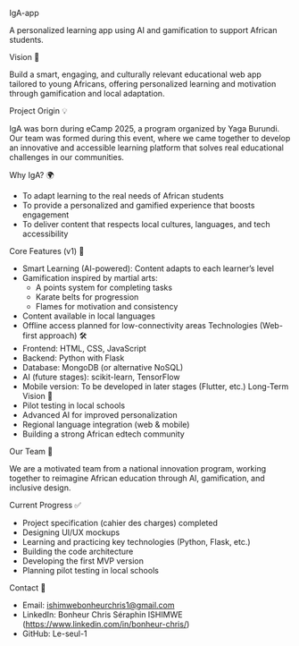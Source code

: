 IgA-app

A personalized learning app using AI and gamification to support African students.

Vision 🎯

Build a smart, engaging, and culturally relevant educational web app tailored to young Africans, offering personalized learning and motivation through gamification and local adaptation.

Project Origin 💡

IgA was born during eCamp 2025, a program organized by Yaga Burundi. Our team was formed during this event, where we came together to develop an innovative and accessible learning platform that solves real educational challenges in our communities.

Why IgA? 🌍
 * To adapt learning to the real needs of African students
 * To provide a personalized and gamified experience that boosts engagement
 * To deliver content that respects local cultures, languages, and tech accessibility

Core Features (v1) 🔑
 * Smart Learning (AI-powered): Content adapts to each learner’s level
 * Gamification inspired by martial arts:
   * A points system for completing tasks
   * Karate belts for progression
   * Flames for motivation and consistency
 * Content available in local languages
 * Offline access planned for low-connectivity areas
Technologies (Web-first approach) 🛠️
 * Frontend: HTML, CSS, JavaScript
 * Backend: Python with Flask
 * Database: MongoDB (or alternative NoSQL)
 * AI (future stages): scikit-learn, TensorFlow
 * Mobile version: To be developed in later stages (Flutter, etc.)
Long-Term Vision 🚀
 * Pilot testing in local schools
 * Advanced AI for improved personalization
 * Regional language integration (web & mobile)
 * Building a strong African edtech community

Our Team 🤝

We are a motivated team from a national innovation program, working together to reimagine African education through AI, gamification, and inclusive design.

Current Progress ✅
 * Project specification (cahier des charges) completed
 * Designing UI/UX mockups
 * Learning and practicing key technologies (Python, Flask, etc.)
 * Building the code architecture
 * Developing the first MVP version
 * Planning pilot testing in local schools

Contact 📧
 * Email: ishimwebonheurchris1@gmail.com
 * LinkedIn: Bonheur Chris Séraphin ISHIMWE (https://www.linkedin.com/in/bonheur-chris/)
 * GitHub: Le-seul-1 